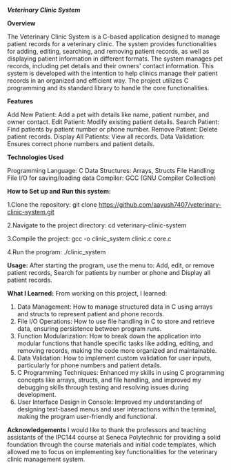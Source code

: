 ***Veterinary Clinic System***

**Overview**

The Veterinary Clinic System is a C-based application designed to manage patient records for a veterinary clinic. The system provides functionalities for adding, editing, searching, 
and removing patient records, as well as displaying patient information in different formats. The system manages pet records, including pet details and their owners' contact information.
This system is developed with the intention to help clinics manage their patient records in an organized and efficient way. The project utilizes C programming and its standard library 
to handle the core functionalities.

**Features**

Add New Patient: Add a pet with details like name, patient number, and owner contact.
Edit Patient: Modify existing patient details.
Search Patient: Find patients by patient number or phone number.
Remove Patient: Delete patient records.
Display All Patients: View all records.
Data Validation: Ensures correct phone numbers and patient details.

**Technologies Used**

Programming Language: C 
Data Structures: Arrays, Structs
File Handling: File I/O for saving/loading data
Compiler: GCC (GNU Compiler Collection)

**How to Set up and Run this system:**

1.Clone the repository:
git clone https://github.com/aayush7407/veterinary-clinic-system.git

2.Navigate to the project directory:
cd veterinary-clinic-system

3.Compile the project:
gcc -o clinic_system clinic.c core.c

4.Run the program:
./clinic_system

**Usage:**
After starting the program, use the menu to: Add, edit, or remove patient records, Search for patients by number or phone and Display all patient records.


**What I Learned:**
From working on this project, I learned:

1. Data Management: How to manage structured data in C using arrays and structs to represent patient and phone records.
2. File I/O Operations: How to use file handling in C to store and retrieve data, ensuring persistence between program runs.
3. Function Modularization: How to break down the application into modular functions that handle specific tasks like adding, editing, and removing records, making the code more organized and maintainable.
4. Data Validation: How to implement custom validation for user inputs, particularly for phone numbers and patient details.
5. C Programming Techniques: Enhanced my skills in using C programming concepts like arrays, structs, and file handling, and improved my debugging skills through testing and resolving issues during development.
6. User Interface Design in Console: Improved my understanding of designing text-based menus and user interactions within the terminal, making the program user-friendly and functional.

**Acknowledgements**
I would like to thank the professors and teaching assistants of the IPC144 course at Seneca Polytechnic for providing a solid foundation through the course materials and initial code templates, 
which allowed me to focus on implementing key functionalities for the veterinary clinic management system.
